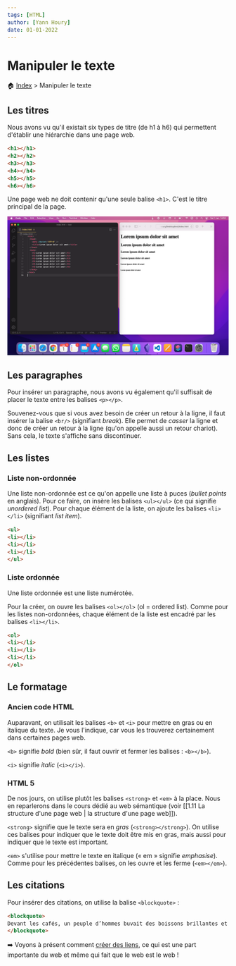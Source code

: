```yaml
---
tags: [HTML]
author: [Yann Houry]
date: 01-01-2022
---
```


# Manipuler le texte

🏠 [Index](https://github.com/YannHY/html-css-js/blob/main/index.md) > Manipuler le texte

## Les titres
Nous avons vu qu'il existait six types de titre (de h1 à h6) qui permettent d'établir une hiérarchie dans une page web.

```HTML
<h1></h1>
<h2></h2>
<h3></h3>
<h4></h4>
<h5></h5>
<h6></h6>
```

Une page web ne doit contenir qu'une seule balise `<h1>`. C'est le titre principal de la page.

![](https://github.com/YannHY/html-css-js/blob/main/Images/titres.png)

## Les paragraphes
Pour insérer un paragraphe, nous avons vu également qu'il suffisait de placer le texte entre les balises `<p></p>`.

Souvenez-vous que si vous avez besoin de créer un retour à la ligne, il faut insérer la balise `<br/>` (signifiant *break*). Elle permet de *casser* la ligne et donc de créer un retour à la ligne (qu'on appelle aussi un retour chariot). Sans cela, le texte s'affiche sans discontinuer.

## Les listes
### Liste non-ordonnée
Une liste non-ordonnée est ce qu'on appelle une liste à puces (*bullet points* en anglais).
Pour ce faire, on insère les balises `<ul></ul>` (ce qui signifie *unordered list*). Pour chaque élément de la liste, on ajoute les balises `<li></li>` (signifiant *list item*).

```HTML
<ul>
<li></li>
<li></li>
<li></li>
</ul>
```

### Liste ordonnée
Une liste ordonnée est une liste numérotée. 

Pour la créer, on ouvre les balises `<ol></ol>` (ol = ordered list). Comme pour les listes non-ordonnées, chaque élément de la liste est encadré par les balises `<li></li>`.

```HTML
<ol>
<li></li>
<li></li>
<li></li>
</ol>
```

## Le formatage
### Ancien code HTML
Auparavant, on utilisait les balises `<b>` et `<i>` pour mettre en gras ou en italique du texte. Je vous l'indique, car vous les trouverez certainement dans certaines pages web.

`<b>` signifie *bold* (bien sûr, il faut ouvrir et fermer les balises : `<b></b>`).

`<i>` signifie *italic* (`<i></i>`).

### HTML 5
De nos jours, on utilise plutôt les balises `<strong>` et `<em>` à la place. Nous en reparlerons dans le cours dédié au web sémantique (voir [[1.11 La structure d'une page web | la structure d'une page web]]).

`<strong>` signifie que le texte sera en *gras* (`<strong></strong>`). On utilise ces balises pour indiquer que le texte doit être mis en gras, mais aussi pour indiquer que le texte est important.

`<em>` s'utilise pour mettre le texte en italique (« em » signifie *emphasise*). Comme pour les précédentes balises, on les ouvre et les ferme (`<em></em>`).

## Les citations
Pour insérer des citations, on utilise la balise `<blockquote>` :

```HTML
<blockquote>
Devant les cafés, un peuple d’hommes buvait des boissons brillantes et colorées qu’on aurait prises pour des pierres précieuses fondues dans le cristal. (« Tombouctou », <em>Les Contes du jour et de la nuit</em>)
</blockquote>
```

➡️ Voyons à présent comment [créer des liens](https://github.com/YannHY/html-css-js/blob/main/1.%20Première%20partie/1.8%20Créer%20des%20liens.md), ce qui est une part importante du web et même qui fait que le web est le web !
